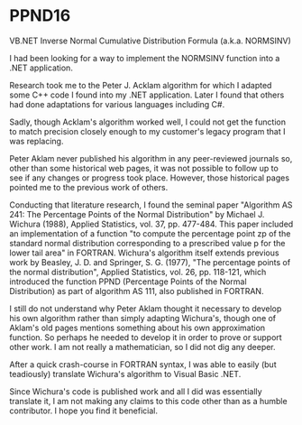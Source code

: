 # PPND16
VB.NET Inverse Normal Cumulative Distribution Formula (a.k.a. NORMSINV)

I had been looking for a way to implement the NORMSINV function into a .NET application.

Research took me to the Peter J. Acklam algorithm for which I adapted some C++ code I found into my .NET application. Later I found that others had done adaptations for various languages including C#.

Sadly, though Acklam's algorithm worked well, I could not get the function to match precision closely enough to my customer's legacy program that I was replacing.

Peter Aklam never published his algorithm in any peer-reviewed journals so, other than some historical web pages, it was not possible to follow up to see if any changes or progress took place. However, those historical pages pointed me to the previous work of others.

Conducting that literature research, I found the seminal paper "Algorithm AS 241: The Percentage Points of the Normal Distribution" by Michael J. Wichura (1988), Applied Statistics, vol. 37, pp. 477-484. This paper included an implementation of a function "to compute the percentage point zp of the standard normal distribution corresponding to a prescribed value p for the lower tail area" in FORTRAN. Wichura's algorithm itself extends previous work by Beasley, J. D. and Springer, S. G. (1977), "The percentage points of the normal distribution", Applied Statistics, vol. 26, pp. 118-121, which introduced the function PPND (Percentage Points of the Normal Distribution) as part of algorithm AS 111, also published in FORTRAN.

I still do not understand why Peter Aklam thought it necessary to develop his own algorithm rather than simply adapting Wichura's, though one of Aklam's old pages mentions something about his own approximation function. So perhaps he needed to develop it in order to prove or support other work. I am not really a mathematician, so I did not dig any deeper.

After a quick crash-course in FORTRAN syntax, I was able to easily (but teadiously) translate Wichura's algorithm to Visual Basic .NET.

Since Wichura's code is published work and all I did was essentially translate it, I am not making any claims to this code other than as a humble contributor. I hope you find it beneficial.
